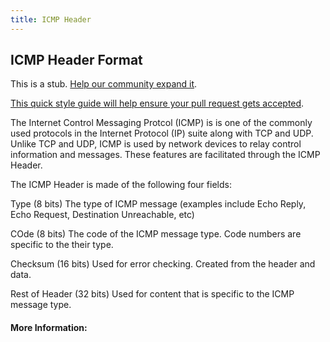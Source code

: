 ```yaml
---
title: ICMP Header
---
```

## ICMP Header Format

This is a stub. <a href='https://github.com/freecodecamp/guides/tree/master/src/pages/network-engineering/icmp-header/index.md' target='_blank' rel='nofollow'>Help our community expand it</a>.

<a href='https://github.com/freecodecamp/guides/blob/master/README.md' target='_blank' rel='nofollow'>This quick style guide will help ensure your pull request gets accepted</a>.

The Internet Control Messaging Protcol (ICMP) is is one of the commonly used protocols in the Internet Protocol (IP) suite along with TCP and UDP. Unlike TCP and UDP, ICMP is used by network devices to relay control information and messages. These features are facilitated through the ICMP Header.

The ICMP Header is made of the following four fields: 

Type (8 bits)
    The type of ICMP message (examples include Echo Reply, Echo Request, Destination Unreachable, etc)
    
COde (8 bits)
    The code of the ICMP message type. Code numbers are specific to the their type. 

Checksum (16 bits)
    Used for error checking. Created from the header and data.
    
Rest of Header (32 bits)
    Used for content that is specific to the ICMP message type.

#### More Information:
<!-- Please add any articles you think might be helpful to read before writing the article -->


